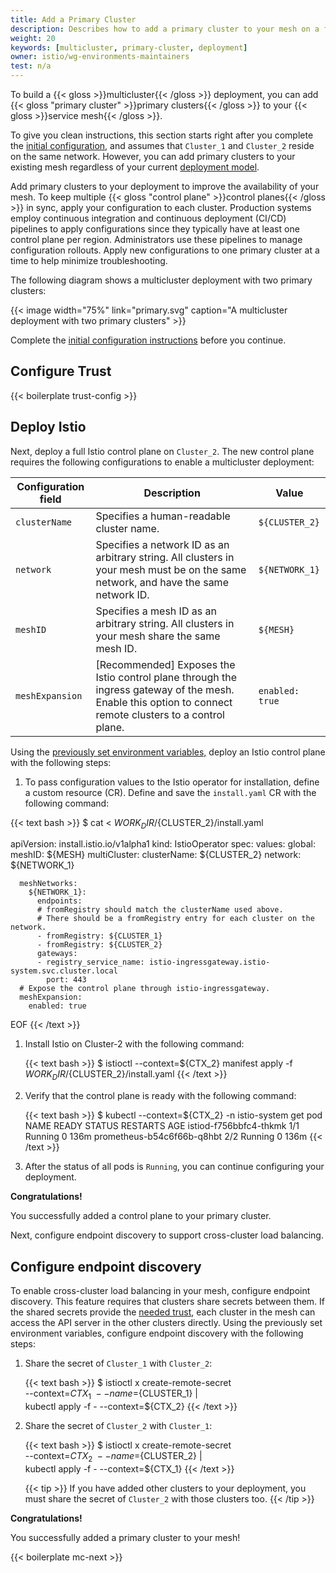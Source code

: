```yaml
---
title: Add a Primary Cluster
description: Describes how to add a primary cluster to your mesh on a flat network.
weight: 20
keywords: [multicluster, primary-cluster, deployment]
owner: istio/wg-environments-maintainers
test: n/a
---
```


To build a {{< gloss >}}multicluster{{< /gloss >}} deployment, you can add
{{< gloss "primary cluster" >}}primary clusters{{< /gloss >}} to your
{{< gloss >}}service mesh{{< /gloss >}}.

To give you clean instructions, this section starts right after you complete the
[initial configuration](/docs/setup/install/multicluster/single-network/initial-configuration),
and assumes that `Cluster_1` and `Cluster_2` reside on the same network.
However, you can add primary clusters to your existing mesh regardless of your
current [deployment model](/docs/ops/deployment/deployment-models/).

Add primary clusters to your deployment to improve the availability of your
mesh. To keep multiple {{< gloss "control plane" >}}control planes{{< /gloss >}}
in sync, apply your configuration to each cluster. Production systems employ
continuous integration and continuous deployment (CI/CD) pipelines to apply
configurations since they typically have at least one control plane per region.
Administrators use these pipelines to manage configuration rollouts. Apply new
configurations to one primary cluster at a time to help minimize
troubleshooting.

The following diagram shows a multicluster deployment with two primary
clusters:

{{< image width="75%"
    link="primary.svg"
    caption="A multicluster deployment with two primary clusters"
    >}}

Complete the [initial configuration instructions](/docs/setup/install/multicluster/single-network/initial-configuration)
before you continue.

## Configure Trust

{{< boilerplate trust-config >}}

## Deploy Istio

Next, deploy a full Istio control plane on `Cluster_2`. The new control plane
requires the following configurations to enable a multicluster deployment:

<table>
    <thead>
        <tr>
            <th>Configuration field</th>
            <th>Description</th>
            <th>Value</th>
        </tr>
    </thead>
    <tbody>
        <tr>
            <td><code>clusterName</code>
            </td>
            <td>Specifies a human-readable cluster name.</td>
            <td><code>${CLUSTER_2}</code></td>
        </tr>
        <tr>
            <td><code>network</code></td>
            <td>Specifies a network ID as an arbitrary string. All clusters in your mesh
            must be on the same network, and have the same network ID.</td>
            <td><code>${NETWORK_1}</code></td>
        </tr>
        <tr>
            <td><code>meshID</code></td>
            <td>Specifies a mesh ID as an arbitrary string. All clusters in your mesh share
            the same mesh ID.</td>
            <td><code>${MESH}</code></td>
        </tr>
        <tr>
            <td><code>meshExpansion</code></td>
            <td>[Recommended] Exposes the Istio control plane through the ingress gateway
            of the mesh. Enable this option to connect remote clusters to a control
            plane.</td>
            <td><code>enabled: true</code></td>
        </tr>
    </tbody>
</table>

Using the [previously set environment variables,](/docs/setup/install/multicluster/#env-var)
deploy an Istio control plane with the following steps:

1. To pass configuration values to the Istio operator for installation,
   define a custom resource (CR). Define and save the `install.yaml` CR with
   the following command:

{{< text bash >}}
$ cat <<EOF> ${WORK_DIR}/${CLUSTER_2}/install.yaml

apiVersion: install.istio.io/v1alpha1
kind: IstioOperator
spec:
  values:
    global:
      meshID: ${MESH}
      multiCluster:
        clusterName: ${CLUSTER_2}
      network: ${NETWORK_1}

      meshNetworks:
        ${NETWORK_1}:
          endpoints:
          # fromRegistry should match the clusterName used above.
          # There should be a fromRegistry entry for each cluster on the network. 
          - fromRegistry: ${CLUSTER_1}
          - fromRegistry: ${CLUSTER_2}
          gateways:
          - registry_service_name: istio-ingressgateway.istio-system.svc.cluster.local
            port: 443
      # Expose the control plane through istio-ingressgateway.
      meshExpansion:
        enabled: true
EOF
{{< /text >}}

1. Install Istio on Cluster-2 with the following command:

    {{< text bash >}}
    $ istioctl --context=${CTX_2} manifest apply -f \
    ${WORK_DIR}/${CLUSTER_2}/install.yaml
    {{< /text >}}

1. Verify that the control plane is ready with the following command:

    {{< text bash >}}
    $ kubectl --context=${CTX_2} -n istio-system get pod
    NAME                                    READY   STATUS    RESTARTS   AGE
    istiod-f756bbfc4-thkmk                  1/1     Running   0          136m
    prometheus-b54c6f66b-q8hbt              2/2     Running   0          136m
    {{< /text >}}

1. After the status of all pods is `Running`, you can continue configuring
   your deployment.

**Congratulations!**

You successfully added a control plane to your primary
cluster.

Next, configure endpoint discovery to support cross-cluster load balancing.

## Configure endpoint discovery

To enable cross-cluster load balancing in your mesh, configure endpoint
discovery. This feature requires that clusters share secrets between them. If
the shared secrets provide the [needed trust](#configure-trust), each
cluster in the mesh can access the API server in the other clusters directly.
Using the previously set environment variables, configure endpoint discovery
with the following steps:

1. Share the secret of `Cluster_1` with `Cluster_2`:

    {{< text bash >}}
    $ istioctl x create-remote-secret \
      --context=${CTX_1} \
      --name=${CLUSTER_1} | \
      kubectl apply -f - --context=${CTX_2}
    {{< /text >}}

1. Share the secret of `Cluster_2` with `Cluster_1`:

    {{< text bash >}}
    $ istioctl x create-remote-secret \
      --context=${CTX_2} \
      --name=${CLUSTER_2} | \
      kubectl apply -f - --context=${CTX_1}
    {{< /text >}}

    {{< tip >}}
    If you have added other clusters to your deployment, you must share the
    secret of `Cluster_2` with those clusters too.
    {{< /tip >}}

**Congratulations!**

You successfully added a primary cluster to your mesh!

{{< boilerplate mc-next >}}
